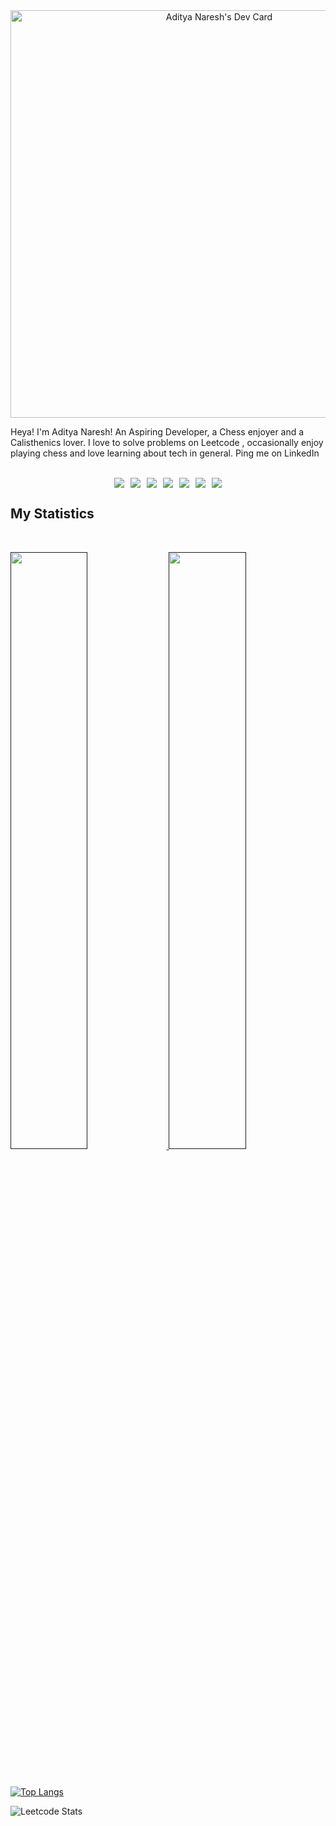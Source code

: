 <div align="center">
  <a href="https://app.daily.dev/adityanaresh">
    <img src="https://api.daily.dev/devcards/v2/HqZfRIJ5XlBZ63CxAtwOx.png?r=p4s&type=wide" width="652" alt="Aditya Naresh's Dev Card"/>
  </a>
</div>

Heya! I'm Aditya Naresh! An Aspiring Developer, a Chess enjoyer and a Calisthenics lover. I love to solve problems on Leetcode , occasionally enjoy playing chess and love learning about tech in general.
Ping me on LinkedIn

<br>

<div align="center" style="display: flex; justify-content: center; flex-wrap: nowrap; gap: 10px;">
  <img src="https://img.shields.io/badge/-HTML-c58545?style=for-the-badge&logo=html5&logoColor=c58545&labelColor=282828">
  <img src="https://img.shields.io/badge/-CSS-d1a01f?style=for-the-badge&logo=css3&logoColor=d1a01f&labelColor=282828">
  <img src="https://img.shields.io/badge/JavaScript-F7DF1E?style=for-the-badge&logo=javascript&logoColor=d1a01f&labelColor=282828">
  <img src="https://img.shields.io/badge/React-20232A?style=for-the-badge&logo=react&logoColor=61DAFB&labelColor=282828">
  <img src="https://img.shields.io/badge/MongoDB-4EA94B?style=for-the-badge&logo=mongodb&logoColor=white">
  <img src="https://img.shields.io/badge/Python-3.11-green.svg?label=Python&message=3.11&color=3776AB&style=for-the-badge&logo=python&logoColor=blue">
  <img src="https://img.shields.io/badge/Django-3.2-green.svg?label=Django&message=3.2&color=092E20&style=for-the-badge&logo=django">
</div>

## My Statistics

<br/>
<p align="left">
  <a href="">
    <img width="49.5%" src="https://github-readme-stats.vercel.app/api?username=Aditya-Naresh&show_icons=true&theme=highcontrast&hide_border=true" />
    <img width="49.5%" src="http://github-readme-streak-stats.herokuapp.com?user=Aditya-Naresh&theme=highcontrast&date_format=M%20j%5B%2C%20Y%5D" />
  </a>
</p>
<br/>

[![Top Langs](https://github-readme-stats.vercel.app/api/top-langs/?username=Aditya-Naresh&layout=compact&theme=highcontrast)](https://github.com/Aditya-Naresh/github-readme-stats)



![Leetcode Stats](https://leetcard.aditya-naresh/lapor?ext=heatmap)
